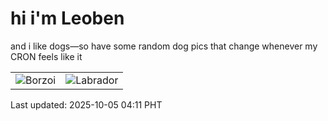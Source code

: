 # hi i'm Leoben

and i like dogs—so have some random dog pics that change whenever my CRON feels like it

|  |  |
|--------|----------|
| ![Borzoi](https://random-dog-vercel.vercel.app/api/random-borzoi?v=1759608684) | ![Labrador](https://random-dog-vercel.vercel.app/api/random-labrador?v=1759608684) |

Last updated: 2025-10-05 04:11 PHT
